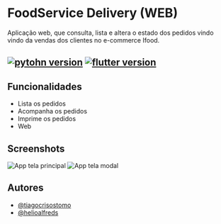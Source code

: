
# FoodService Delivery (WEB)

Aplicação web, que consulta, lista e altera o estado dos pedidos vindo vindo da vendas dos clientes no e-commerce Ifood.

## [![pytohn version](https://img.shields.io/badge/python-3670A0?style=for-the-badge&logo=python&logoColor=ffdd54)](https://www.python.org/) [![flutter version](https://img.shields.io/badge/flutter%20%20-blue?style=for-the-badge&logo=flutter)](https://flutter.dev/)


## Funcionalidades

- Lista os pedidos
- Acompanha os pedidos
- Imprime os pedidos
- Web


## Screenshots

![App tela principal](https://via.placeholder.com/468x300?text=App+Screenshot+Here)
![App tela modal](https://via.placeholder.com/468x300?text=App+Screenshot+Here)


## Autores

- [@tiagocrisostomo](https://github.com/tiagocrisostomo)
- [@helioalfreds](https://github.com/helioalfreds)

